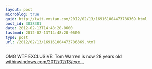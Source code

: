 ```yaml
---
layout: post
microblog: true
guid: http://twit.vmstan.com/2012/02/13/169161004473786369.html
post_id: 3038381
date: 2012-02-13T14:48:20-0600
lastmod: 2012-02-13T14:48:20-0600
type: post
url: /2012/02/13/169161004473786369.html
---
```

OMG WTF EXCLUSIVE: Tom Warren is now 28 years old <a href="http://www.withinwindows.com/2012/02/13/exclusive-tom-warren-is-now-28-years-old/">withinwindows.com/2012/02/13/exc…</a>
